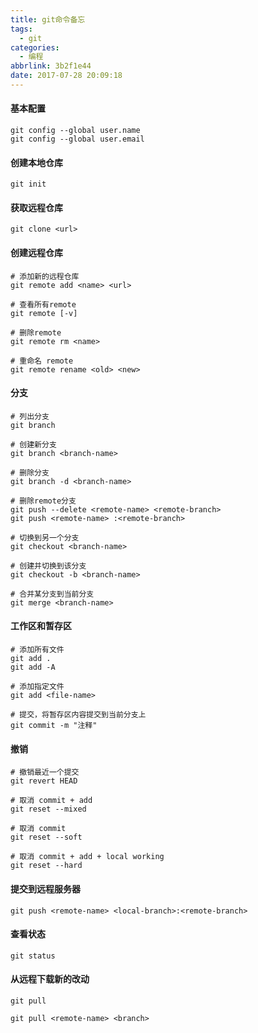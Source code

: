 ```yaml
---
title: git命令备忘
tags:
  - git
categories:
  - 编程
abbrlink: 3b2f1e44
date: 2017-07-28 20:09:18
---
```


#### 基本配置

```
git config --global user.name
git config --global user.email
```

#### 创建本地仓库

```
git init
```

#### 获取远程仓库

```
git clone <url>
```



#### 创建远程仓库

```
# 添加新的远程仓库
git remote add <name> <url>

# 查看所有remote
git remote [-v]

# 删除remote
git remote rm <name>

# 重命名 remote
git remote rename <old> <new>
```

#### 分支

```
# 列出分支
git branch

# 创建新分支
git branch <branch-name>

# 删除分支
git branch -d <branch-name>

# 删除remote分支
git push --delete <remote-name> <remote-branch>
git push <remote-name> :<remote-branch>

# 切换到另一个分支
git checkout <branch-name>

# 创建并切换到该分支
git checkout -b <branch-name>

# 合并某分支到当前分支
git merge <branch-name>
```

#### 工作区和暂存区

```
# 添加所有文件 
git add .
git add -A

# 添加指定文件
git add <file-name>

# 提交，将暂存区内容提交到当前分支上
git commit -m "注释"

```



#### 撤销

```
# 撤销最近一个提交
git revert HEAD

# 取消 commit + add
git reset --mixed

# 取消 commit
git reset --soft

# 取消 commit + add + local working
git reset --hard
```

#### 提交到远程服务器

```
git push <remote-name> <local-branch>:<remote-branch>
```

#### 查看状态

```
git status
```

#### 从远程下载新的改动

```
git pull

git pull <remote-name> <branch>
```

